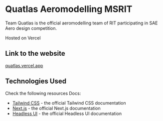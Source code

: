 # Quatlas Aeromodelling MSRIT

Team Quatlas is the official aeromodelling team of RIT participating in SAE Aero design competition.

Hosted on Vercel

## Link to the website

[quatlas.vercel.app](https://quatlas.vercel.app)

## Technologies Used

Check the following resources Docs:

- [Tailwind CSS](https://tailwindcss.com/docs) - the official Tailwind CSS documentation
- [Next.js](https://nextjs.org/docs) - the official Next.js documentation
- [Headless UI](https://headlessui.dev) - the official Headless UI documentation
